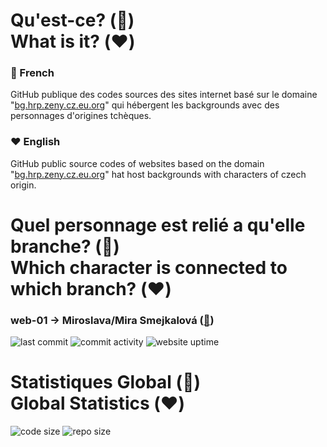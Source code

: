 # Qu'est-ce? (:blue_heart:) <br> What is it? (:heart:)
### :blue_heart: French
GitHub publique des codes sources des sites internet basé sur le domaine "<a href="https://r0leplay.github.io/bg.cz/">bg.hrp.zeny.cz.eu.org</a>" qui hébergent les backgrounds avec des personnages d'origines tchèques.
### :heart: English
GitHub public source codes of websites based on the domain "<a href="https://r0leplay.github.io/bg.cz/">bg.hrp.zeny.cz.eu.org</a>" hat host backgrounds with characters of czech origin.

# Quel personnage est relié a qu'elle branche? (:blue_heart:) <br> Which character is connected to which branch? (:heart:)
### <b>web-01</b> → Miroslava/Mira Smejkalová (<a href="https://github.com/r0leplay/bg.cz/tree/web-01">:eyes:</a>) <br>
<img src="https://img.shields.io/github/last-commit/r0leplay/bg.cz/web-01?style=flat-square" alt="last commit"> <img src="https://img.shields.io/github/commit-activity/m/r0leplay/bg.cz/web-01?style=flat-square" alt="commit activity"> <img src="https://img.shields.io/website?down_color=red&down_message=offline&style=flat-square&up_color=dark-green&up_message=online&url=https%3A%2F%2Fr0leplay.github.io%2Fbg.cz%2F" alt="website uptime">

# Statistiques Global (:blue_heart:) <br> Global Statistics (:heart:)
<img src="https://img.shields.io/github/languages/code-size/r0leplay/bg.cz?style=for-the-badge" alt="code size"> <img src="https://img.shields.io/github/repo-size/r0leplay/bg.cz?style=for-the-badge" alt="repo size">
